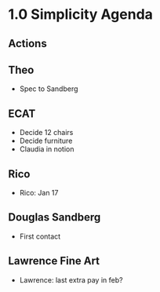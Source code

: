 # 1.0 Simplicity Agenda

## Actions

## Theo

* Spec to Sandberg  

## ECAT

* Decide 12 chairs
* Decide furniture
* Claudia in notion

## Rico

* Rico: Jan 17

## Douglas Sandberg

* First contact

## Lawrence Fine Art

* Lawrence: last extra pay in feb?